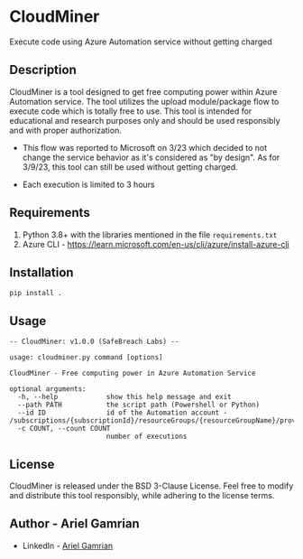 # CloudMiner
Execute code using Azure Automation service without getting charged

## Description
CloudMiner is a tool designed to get free computing power within Azure Automation service. The tool utilizes the upload module/package flow to execute code which is totally free to use. This tool is intended for educational and research purposes only and should be used responsibly and with proper authorization.

* This flow was reported to Microsoft on 3/23 which decided to not change the service behavior as it's considered as "by design". As for 3/9/23, this tool can still be used without getting charged.

* Each execution is limited to 3 hours

## Requirements
1. Python 3.8+ with the libraries mentioned in the file `requirements.txt`
2. Azure CLI - https://learn.microsoft.com/en-us/cli/azure/install-azure-cli

## Installation
```pip install .```

## Usage
```
-- CloudMiner: v1.0.0 (SafeBreach Labs) --

usage: cloudminer.py command [options]

CloudMiner - Free computing power in Azure Automation Service

optional arguments:
  -h, --help            show this help message and exit
  --path PATH           the script path (Powershell or Python)
  --id ID               id of the Automation account - /subscriptions/{subscriptionId}/resourceGroups/{resourceGroupName}/providers/Microsoft.Automation/automationAccounts/{automationAccountName}
  -c COUNT, --count COUNT
                        number of executions
```

## License
CloudMiner is released under the BSD 3-Clause License.
Feel free to modify and distribute this tool responsibly, while adhering to the license terms.

## Author - Ariel Gamrian
* LinkedIn - [Ariel Gamrian](https://www.linkedin.com/in/ariel-gamrian/)